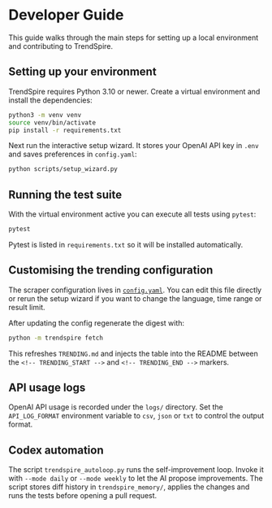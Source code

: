 # Developer Guide

This guide walks through the main steps for setting up a local environment and contributing to TrendSpire.

## Setting up your environment

TrendSpire requires Python 3.10 or newer. Create a virtual environment and install the dependencies:

```bash
python3 -m venv venv
source venv/bin/activate
pip install -r requirements.txt
```

Next run the interactive setup wizard. It stores your OpenAI API key in `.env` and saves preferences in `config.yaml`:

```bash
python scripts/setup_wizard.py
```

## Running the test suite

With the virtual environment active you can execute all tests using `pytest`:

```bash
pytest
```

Pytest is listed in `requirements.txt` so it will be installed automatically.

## Customising the trending configuration

The scraper configuration lives in [`config.yaml`](../config.yaml). You can edit this file directly or rerun the setup wizard if you want to change the language, time range or result limit.

After updating the config regenerate the digest with:

```bash
python -m trendspire fetch
```

This refreshes `TRENDING.md` and injects the table into the README between the `<!-- TRENDING_START -->` and `<!-- TRENDING_END -->` markers.

## API usage logs

OpenAI API usage is recorded under the `logs/` directory. Set the `API_LOG_FORMAT` environment variable to `csv`, `json` or `txt` to control the output format.

## Codex automation

The script `trendspire_autoloop.py` runs the self-improvement loop. Invoke it with `--mode daily` or `--mode weekly` to let the AI propose improvements. The script stores diff history in `trendspire_memory/`, applies the changes and runs the tests before opening a pull request.



